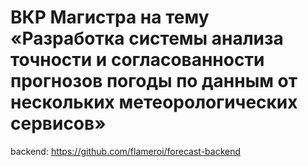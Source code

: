#  ВКР Магистра на тему «Разработка системы анализа точности и согласованности прогнозов погоды по данным от нескольких метеорологических сервисов»
backend: https://github.com/flameroi/forecast-backend
